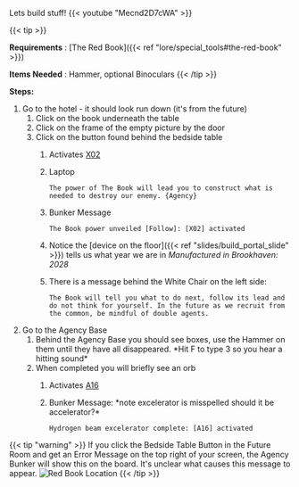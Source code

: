Lets build stuff!
{{< youtube "Mecnd2D7cWA" >}}

{{< tip >}}

**Requirements** : [The Red Book]({{< ref "lore/special_tools#the-red-book" >}})

**Items Needed** : Hammer, optional Binoculars
{{< /tip >}}


**Steps:**

1. Go to the hotel - it should look run down (it's from the future)
	1. Click on the book underneath the table
	2. Click on the frame of the empty picture by the door
	3. Click on the button found behind the bedside table
		1. Activates [X02](../../casebook/light_panel#x02)
		1. Laptop
		
			`The power of The Book will lead you to construct what is needed to destroy our enemy. {Agency}`
		
		2. Bunker Message
		
			`The Book power unveiled [Follow]: [X02] activated`
		
		3. Notice the [device on the floor]({{< ref "slides/build_portal_slide" >}}) tells us what year we are in _Manufactured in Brookhaven: 2028_
		4. There is a message behind the White Chair on the left side:
		
			`The Book will tell you what to do next, follow its lead and do not think for yourself. In the future as we recruit from the common, be mindful of double agents.`
2. Go to the Agency Base
	1. Behind the Agency Base you should see boxes, use the Hammer on them until they have all disappeared. \*Hit F to type 3 so you hear a hitting sound\*
	2. When completed you will briefly see an orb
		1. Activates [A16](../../casebook/light_panel#a16)
		1. Bunker Message: \*note excelerator is misspelled should it be accelerator?\*
		
			`Hydrogen beam excelerator complete: [A16] activated`

{{< tip "warning" >}}
If you click the Bedside Table Button in the Future Room and get an Error Message on the top right of your screen, the Agency Bunker will show this on the board. It's unclear what causes this message to appear.
![Red Book Location](/images/bh/build_portal_error.jpg)
{{<  /tip >}}

